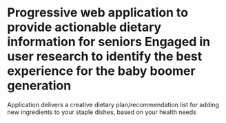 # Progressive web application to provide actionable dietary information for seniors Engaged in user research to identify the best experience for the baby boomer generation
Application delivers a creative dietary plan/recommendation list for adding new ingredients to your staple dishes, based on your health needs
